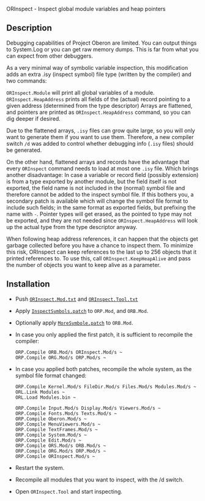 ORInspect - Inspect global module variables and heap pointers

Description
-----------

Debugging capabilities of Project Oberon are limited. You can output things to System.Log
or you can get raw memory dumps. This is far from what you can expect from other debuggers.

As a very minimal way of symbolic variable inspection, this modification adds an extra
.isy (inspect symbol) file type (written by the compiler) and two commands:

`ORInspect.Module` will print all global variables of a module. `ORInspect.HeapAddress`
prints all fields of the (actual) record pointing to a given address (determined from
the type descriptor) Arrays are flattened, and pointers are printed as
`ORInspect.HeapAddress` command, so you can dig deeper if desired.

Due to the flattened arrays, `.isy` files can grow quite large, so you will only want
to generate them if you want to use them. Therefore, a new compiler switch `/d` was added
to control whether debugging info (`.isy` files) should be generated.

On the other hand, flattened arrays and records have the advantage that every `ORInspect`
command needs to load at most one `.isy` file. Which brings another disadvantage: In case
a variable or record field (possibly extension) is from a type exported by another module,
but the field itself is not exported, the field name is not included in the (normal) symbol
file and therefore cannot be added to the inspect symbol file. If this bothers you, a
secondary patch is available which will change the symbol file format to include such fields;
in the same format as exported fields, but prefixing the name with `-`. Pointer types
will get erased, as the pointed to type may not be exported, and they are not needed since
`ORInspect.HeapAddress` will look up the actual type from the type descriptor anyway.

When following heap address references, it can happen that the objects get garbage collected
before you have a chance to inspect them. To minimize this risk, ORInspect can keep references
to the last up to 256 objects that it printed references to. To use this, call
`ORInspect.KeepHeapAlive` and pass the number of objects you want to keep alive as a parameter.

Installation
------------

- Push [`ORInspect.Mod.txt`](ORInspect.Mod.txt) and [`ORInspect.Tool.txt`](ORInspect.Tool.txt)

- Apply [`InspectSymbols.patch`](InspectSymbols.patch) to `ORP.Mod`, and `ORB.Mod`.

- Optionally apply [`MoreSymbole.patch`](MoreSymbole.patch) to `ORB.Mod`.

- In case you only applied the first patch, it is sufficient to recompile the compiler:

      ORP.Compile ORB.Mod/s ORInspect.Mod/s ~
      ORP.Compile ORG.Mod/s ORP.Mod/s ~

- In case you applied both patches, recompile the whole system, as the symbol file format changed:

      ORP.Compile Kernel.Mod/s FileDir.Mod/s Files.Mod/s Modules.Mod/s ~
      ORL.Link Modules ~
      ORL.Load Modules.bin ~

      ORP.Compile Input.Mod/s Display.Mod/s Viewers.Mod/s ~
      ORP.Compile Fonts.Mod/s Texts.Mod/s ~
      ORP.Compile Oberon.Mod/s ~
      ORP.Compile MenuViewers.Mod/s ~
      ORP.Compile TextFrames.Mod/s ~
      ORP.Compile System.Mod/s ~
      ORP.Compile Edit.Mod/s ~
      ORP.Compile ORS.Mod/s ORB.Mod/s ~
      ORP.Compile ORG.Mod/s ORP.Mod/s ~
      ORP.Compile ORInspect.Mod/s ~

- Restart the system.

- Recompile all modules that you want to inspect, with the /d switch.

- Open `ORInspect.Tool` and start inspecting.

